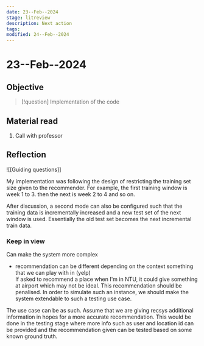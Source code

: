 ```yaml
---
date: 23--Feb--2024
stage: litreview
description: Next action
tags: 
modified: 24--Feb--2024
---
```

# 23--Feb--2024
## Objective
> [!question] Implementation of the code

## Material read
1. Call with professor
## Reflection
![[Guiding questions]]

My implementation was following the design of restricting the training set size given to the recommender. For example, the first training window is week 1 to 3. then the next is week 2 to 4 and so on.

After discussion, a second mode can also be configured such that the training data is incrementally increased and a new test set of the next window is used. Essentially the old test set becomes the next incremental train data.

### Keep in view
Can make the system more complex
- recommendation can be different depending on the context something that we can play with in (yelp)  
If asked to recommend a place when I'm in NTU, it could give something at airport which may not be ideal. This recommendation should be penalised. In order to simulate such an instance, we should make the system extendable to such a testing use case.

The use case can be as such. Assume that we are giving recsys additional information in hopes for a more accurate recommendation. This would be done in the testing stage where more info such as user and location id can be provided and the recommendation given can be tested based on some known ground truth.